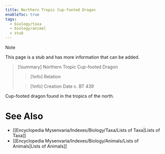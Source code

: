 ```yaml
---
title: Northern Tropic Cup-footed Dragon
enableToc: true
tags:
  - biology/taxa
  - biology/animal
  - stub
---
```


> [!note]
> This page is a stub and has more information that can be added.

> [!summary] Northern Tropic Cup-footed Dragon
> > [!info] Relation
>
> > [!info] Creation Date
> > c. BT 439

Cup-footed dragon found in the tropics of the north.

# See Also
- [[Encyclopedia Mysenvaria/Indexes/Biology/Taxa/Lists of Taxa|Lists of Taxa]]
- [[Encyclopedia Mysenvaria/Indexes/Biology/Animals/Lists of Animals|Lists of Animals]]
